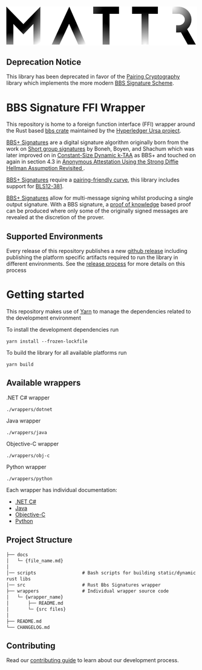 ![Mattr logo](./docs/assets/mattr-black.svg)

## Deprecation Notice

This library has been deprecated in favor of the [Pairing Cryptography](https://github.com/mattrglobal/pairing_crypto)
library which implements the more modern
[BBS Signature Scheme](https://www.ietf.org/archive/id/draft-irtf-cfrg-bbs-signatures-03.html).

# BBS Signature FFI Wrapper

This repository is home to a foreign function interface (FFI) wrapper around the Rust based [bbs crate](https://crates.io/crates/bbs) maintained by the [Hyperledger Ursa project](https://github.com/hyperledger/ursa).

[BBS+ Signatures](https://github.com/mattrglobal/bbs-signatures) are a digital signature algorithm originally born from
the work on [Short group signatures](https://crypto.stanford.edu/~xb/crypto04a/groupsigs.pdf) by Boneh, Boyen, and
Shachum which was later improved on in
[Constant-Size Dynamic k-TAA](http://web.cs.iastate.edu/~wzhang/teach-552/ReadingList/552-14.pdf) as BBS+ and touched on
again in section 4.3 in
[Anonymous Attestation Using the Strong Diffie Hellman Assumption Revisited ](https://www.researchgate.net/publication/306347781_Anonymous_Attestation_Using_the_Strong_Diffie_Hellman_Assumption_Revisited).

[BBS+ Signatures](https://github.com/mattrglobal/bbs-signatures) require a
[pairing-friendly curve](https://tools.ietf.org/html/draft-irtf-cfrg-pairing-friendly-curves-03), this library includes
support for [BLS12-381](https://tools.ietf.org/html/draft-irtf-cfrg-pairing-friendly-curves-03#section-2.4).

[BBS+ Signatures](https://github.com/mattrglobal/bbs-signatures) allow for multi-message signing whilst producing a
single output signature. With a BBS signature, a [proof of knowledge](https://en.wikipedia.org/wiki/Proof_of_knowledge)
based proof can be produced where only some of the originally signed messages are revealed at the discretion of the
prover.

## Supported Environments

Every release of this repository publishes a new [github release](https://github.com/mattrglobal/ffi-bbs-signatures/releases/tag/v0.1.0) including publishing the platform specific artifacts required to run the library in different environments. See the [release process](./docs/RELEASE.md) for
more details on this process

# Getting started

This repository makes use of [Yarn](https://yarnpkg.com/) to manage the dependencies related to the development environment

To install the development dependencies run

```
yarn install --frozen-lockfile
```

To build the library for all available platforms run

```
yarn build
```

## Available wrappers

.NET C# wrapper
```
./wrappers/dotnet
```

Java wrapper
```
./wrappers/java
```

Objective-C wrapper
```
./wrappers/obj-c
```

Python wrapper
```
./wrappers/python
```

Each wrapper has individual documentation:

- [.NET C#](./wrappers/dotnet/README.md)
- [Java](./wrappers/java/README.md)  
- [Objective-C](./wrappers/obj-c/README.md)  
- [Python](./wrappers/python/README.md)  

## Project Structure

```
├── docs
│   └─ {file_name.md}
│
│── scripts                 # Bash scripts for building static/dynamic rust libs
│── src                     # Rust Bbs Signatures wrapper
├── wrappers                # Individual wrapper source code
│   └─ {wrapper_name}
│       ├── README.md
│       └─ {src files}
│
├── README.md
└── CHANGELOG.md
```

## Contributing

Read our [contributing guide](./docs/CONTRIBUTING.md) to learn about our development process.
